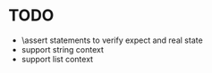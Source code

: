 # TODO

- \assert statements to verify expect and real state
- support string context
- support list<string> context